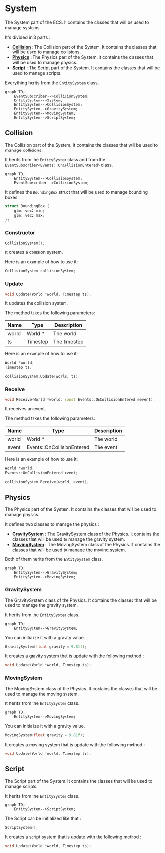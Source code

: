 # System

The System part of the ECS. It contains the classes that will be used to manage systems.

It's divided in 3 parts :

- [**Collision**](#collision) : The Collision part of the System. It contains the classes that will be used to manage collisions.
- [**Physics**](#physics) : The Physics part of the System. It contains the classes that will be used to manage physics.
- [**Script**](#script) : The Script part of the System. It contains the classes that will be used to manage scripts.

Everything herits from the `EntitySystem` class.

```mermaid
graph TD;
    EventSubscriber-->CollisionSystem;
    EntitySystem-->System;
    EntitySystem-->CollisionSystem;
    EntitySystem-->GravitySystem;
    EntitySystem-->MovingSystem;
    EntitySystem-->ScriptSystem;
```

## Collision

The Collision part of the System. It contains the classes that will be used to manage collisions.

It herits from the `EntitySystem` class and from the `EventSubscriber<Events::OnCollisionEntered>` class.

```mermaid
graph TD;
    EntitySystem-->CollisionSystem;
    EventSubscriber-->CollisionSystem;
```

It defines the `BoundingBox` struct that will be used to manage bounding boxes.

```c++
struct BoundingBox {
    glm::vec2 min;
    glm::vec2 max;
};
```

### Constructor

```c++
CollisionSystem();
```

It creates a collision system.

Here is an example of how to use it:

```c++
CollisionSystem collisionSystem;
```

### Update

```c++
void Update(World *world, Timestep ts);
```

It updates the collision system.

The method takes the following parameters:

| Name  | Type    | Description |
|-------|---------|-------------|
| world | World * | The world   |
| ts    | Timestep | The timestep|

Here is an example of how to use it:

```c++
World *world;
Timestep ts;

collisionSystem.Update(world, ts);
```

### Receive

```c++
void Receive(World *world, const Events::OnCollisionEntered &event);
```

It receives an event.

The method takes the following parameters:

| Name  | Type                       | Description |
|-------|----------------------------|-------------|
| world | World *                    | The world   |
| event | Events::OnCollisionEntered | The event   |

Here is an example of how to use it:

```c++
World *world;
Events::OnCollisionEntered event;

collisionSystem.Receive(world, event);
```

## Physics

The Physics part of the System. It contains the classes that will be used to manage physics.

It defines two classes to manage the physics :

- [**GravitySystem**](#gravitysystem) : The GravitySystem class of the Physics. It contains the classes that will be used to manage the gravity system.
- [**MovingSystem**](#movingsystem) : The MovingSystem class of the Physics. It contains the classes that will be used to manage the moving system.

Both of them herits from the `EntitySystem` class.

```mermaid
graph TD;
    EntitySystem-->GravitySystem;
    EntitySystem-->MovingSystem;
```

### GravitySystem

The GravitySystem class of the Physics. It contains the classes that will be used to manage the gravity system.

It herits from the `EntitySystem` class.

```mermaid
graph TD;
    EntitySystem-->GravitySystem;
```

You can initialize it with a gravity value.

```c++
GravitySystem(float gravity = 9.81f);
```

It creates a gravity system that is update with the following method :

```c++
void Update(World *world, Timestep ts);
```

### MovingSystem

The MovingSystem class of the Physics. It contains the classes that will be used to manage the moving system.

It herits from the `EntitySystem` class.

```mermaid
graph TD;
    EntitySystem-->MovingSystem;
```

You can initialize it with a gravity value.

```c++
MovingSystem(float gravity = 9.81f);
```

It creates a moving system that is update with the following method :

```c++
void Update(World *world, Timestep ts);
```

## Script

The Script part of the System. It contains the classes that will be used to manage scripts.

It herits from the `EntitySystem` class.

```mermaid
graph TD;
    EntitySystem-->ScriptSystem;
```

The Script can be initialized like that :

```c++
ScriptSystem();
```

It creates a script system that is update with the following method :

```c++
void Update(World *world, Timestep ts);
```






